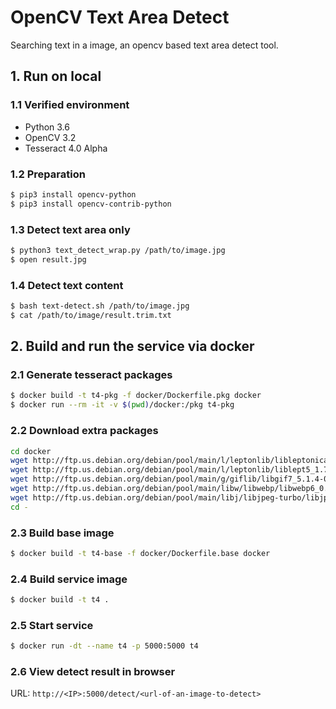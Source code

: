 # OpenCV Text Area Detect

Searching text in a image, an opencv based text area detect tool.

## 1. Run on local

### 1.1 Verified environment

- Python 3.6
- OpenCV 3.2
- Tesseract 4.0 Alpha

### 1.2 Preparation

```bash
$ pip3 install opencv-python
$ pip3 install opencv-contrib-python
```

### 1.3 Detect text area only

```bash
$ python3 text_detect_wrap.py /path/to/image.jpg
$ open result.jpg
```

### 1.4 Detect text content

```bash
$ bash text-detect.sh /path/to/image.jpg
$ cat /path/to/image/result.trim.txt
```

## 2. Build and run the service via docker


### 2.1 Generate tesseract packages
```bash
$ docker build -t t4-pkg -f docker/Dockerfile.pkg docker
$ docker run --rm -it -v $(pwd)/docker:/pkg t4-pkg
```

### 2.2 Download extra packages
```bash
cd docker
wget http://ftp.us.debian.org/debian/pool/main/l/leptonlib/libleptonica-dev_1.74.1-1_amd64.deb
wget http://ftp.us.debian.org/debian/pool/main/l/leptonlib/liblept5_1.74.1-1_amd64.deb
wget http://ftp.us.debian.org/debian/pool/main/g/giflib/libgif7_5.1.4-0.4_amd64.deb
wget http://ftp.us.debian.org/debian/pool/main/libw/libwebp/libwebp6_0.5.2-1_amd64.deb
wget http://ftp.us.debian.org/debian/pool/main/libj/libjpeg-turbo/libjpeg62-turbo_1.5.1-2_amd64.deb
cd -
```

### 2.3 Build base image
```bash
$ docker build -t t4-base -f docker/Dockerfile.base docker
```

### 2.4 Build service image
```bash
$ docker build -t t4 .
```

### 2.5 Start service
```bash
$ docker run -dt --name t4 -p 5000:5000 t4
```

### 2.6 View detect result in browser

URL: `http://<IP>:5000/detect/<url-of-an-image-to-detect>`
